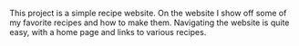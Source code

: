 This project is a simple recipe website. On the website I show off some of my 
favorite recipes and how to make them. Navigating the website is quite easy, 
with a home page and links to various recipes.
